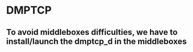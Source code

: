 # DMPTCP

## To avoid middleboxes difficulties, we have to install/launch the dmptcp_d in the middleboxes
